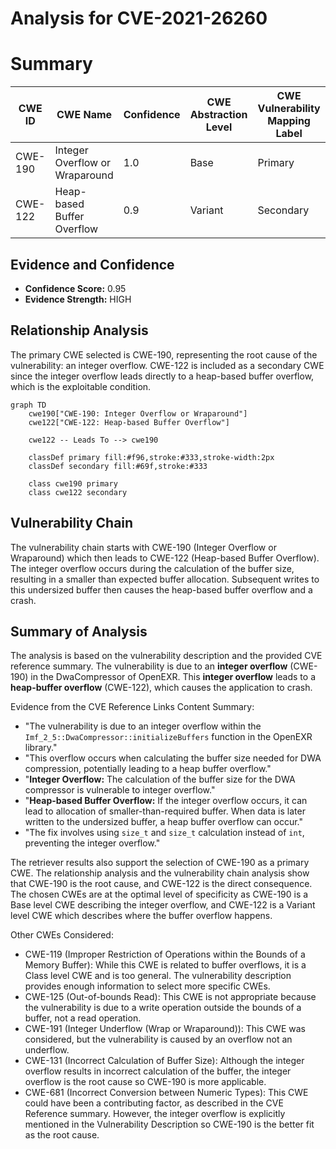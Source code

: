 # Analysis for CVE-2021-26260

# Summary
| CWE ID | CWE Name | Confidence | CWE Abstraction Level | CWE Vulnerability Mapping Label | CWE-Vulnerability Mapping Notes |
|---|---|---|---|---|---|
| CWE-190 | Integer Overflow or Wraparound | 1.0 | Base | Primary | Allowed |
| CWE-122 | Heap-based Buffer Overflow | 0.9 | Variant | Secondary | Allowed |

## Evidence and Confidence

*   **Confidence Score:** 0.95
*   **Evidence Strength:** HIGH

## Relationship Analysis
The primary CWE selected is CWE-190, representing the root cause of the vulnerability: an integer overflow. CWE-122 is included as a secondary CWE since the integer overflow leads directly to a heap-based buffer overflow, which is the exploitable condition.

```mermaid
graph TD
    cwe190["CWE-190: Integer Overflow or Wraparound"]
    cwe122["CWE-122: Heap-based Buffer Overflow"]

    cwe122 -- Leads To --> cwe190
    
    classDef primary fill:#f96,stroke:#333,stroke-width:2px
    classDef secondary fill:#69f,stroke:#333
    
    class cwe190 primary
    class cwe122 secondary
```

## Vulnerability Chain
The vulnerability chain starts with CWE-190 (Integer Overflow or Wraparound) which then leads to CWE-122 (Heap-based Buffer Overflow). The integer overflow occurs during the calculation of the buffer size, resulting in a smaller than expected buffer allocation. Subsequent writes to this undersized buffer then causes the heap-based buffer overflow and a crash.

## Summary of Analysis
The analysis is based on the vulnerability description and the provided CVE reference summary. The vulnerability is due to an **integer overflow** (CWE-190) in the DwaCompressor of OpenEXR. This **integer overflow** leads to a **heap-buffer overflow** (CWE-122), which causes the application to crash.

Evidence from the CVE Reference Links Content Summary:
*   "The vulnerability is due to an integer overflow within the `Imf_2_5::DwaCompressor::initializeBuffers` function in the OpenEXR library."
*   "This overflow occurs when calculating the buffer size needed for DWA compression, potentially leading to a heap buffer overflow."
*   "**Integer Overflow:** The calculation of the buffer size for the DWA compressor is vulnerable to integer overflow."
*   "**Heap-based Buffer Overflow:** If the integer overflow occurs, it can lead to allocation of smaller-than-required buffer. When data is later written to the undersized buffer, a heap buffer overflow can occur."
*   "The fix involves using `size_t` and `size_t` calculation instead of `int`, preventing the integer overflow."

The retriever results also support the selection of CWE-190 as a primary CWE. The relationship analysis and the vulnerability chain analysis show that CWE-190 is the root cause, and CWE-122 is the direct consequence. The chosen CWEs are at the optimal level of specificity as CWE-190 is a Base level CWE describing the integer overflow, and CWE-122 is a Variant level CWE which describes where the buffer overflow happens.

Other CWEs Considered:

*   CWE-119 (Improper Restriction of Operations within the Bounds of a Memory Buffer): While this CWE is related to buffer overflows, it is a Class level CWE and is too general. The vulnerability description provides enough information to select more specific CWEs.
*   CWE-125 (Out-of-bounds Read): This CWE is not appropriate because the vulnerability is due to a write operation outside the bounds of a buffer, not a read operation.
*   CWE-191 (Integer Underflow (Wrap or Wraparound)): This CWE was considered, but the vulnerability is caused by an overflow not an underflow.
*   CWE-131 (Incorrect Calculation of Buffer Size): Although the integer overflow results in incorrect calculation of the buffer, the integer overflow is the root cause so CWE-190 is more applicable.
*   CWE-681 (Incorrect Conversion between Numeric Types): This CWE could have been a contributing factor, as described in the CVE Reference summary. However, the integer overflow is explicitly mentioned in the Vulnerability Description so CWE-190 is the better fit as the root cause.